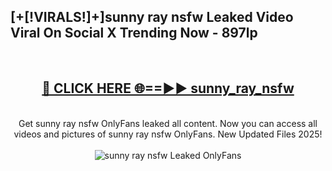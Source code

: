 <h2>[+[!VIRALS!]+]sunny ray nsfw Leaked Video Viral On Social X Trending Now - 897lp</h2>
<br>
<div align="center">
<h2><a href="https://libra.edu.pl?sunny_ray_nsfw" rel="nofollow">🔴 CLICK HERE 🌐==►► sunny_ray_nsfw</a></h2>
<br>
Get sunny ray nsfw OnlyFans leaked all content. Now you can access all videos and pictures of sunny ray nsfw OnlyFans. New Updated Files 2025!
<br>
<br>
<a href="https://libra.edu.pl?sunny_ray_nsfw" rel="nofollow" data-target="animated-image.originalLink"><img src="https://i.ibb.co.com/WyWwxjT/player-gif2.gif" alt="sunny ray nsfw Leaked OnlyFans" style="max-width: 100%; display: inline-block;" data-target="animated-image.originalImage"></a>
</div>
<br>